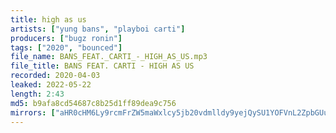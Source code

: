 ```yaml
---
title: high as us
artists: ["yung bans", "playboi carti"]
producers: ["bugz ronin"]
tags: ["2020", "bounced"]
file_name: BANS_FEAT._CARTI_-_HIGH_AS_US.mp3
file_title: BANS FEAT. CARTI - HIGH AS US 
recorded: 2020-04-03
leaked: 2022-05-22
length: 2:43
md5: b9afa8cd54687c8b25d1ff89dea9c756
mirrors: ["aHR0cHM6Ly9rcmFrZW5maWxlcy5jb20vdmlldy9yejQySU1YOFVnL2ZpbGUuaHRtbA==", "aHR0cHM6Ly9kYnJlZS5vcmcvdi8wNDYzY2E="]
---
```

